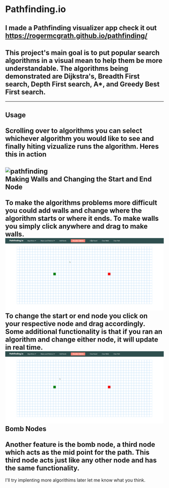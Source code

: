 
# Pathfinding.io

## I made a Pathfinding visualizer app check it out https://rogermcgrath.github.io/pathfinding/
## This project's main goal is to put popular search algorithms in a visual mean to help them be more understandable. The algorithms being demonstrated are Dijkstra's, Breadth First search, Depth First search, A*, and Greedy Best First search.
---
## Usage<br /> <br />Scrolling over to algorithms you can select whichever algorithm you would like to see and finally hiting vizualize runs the algorithm. Heres this in action
![pathfinding](demo/Animation.gif)<br /> Making Walls and Changing the Start and End Node<br /> <br />To make the algorithms problems more difficult you could add walls and change where the algorithm starts or where it ends. To make walls you simply click anywhere and drag to make walls. ![Walls](demo/Walls.gif)<br />To change the start or end node you click on your respective node and drag accordingly. Some additional functionality is that if you ran an algorithm and change either node, it will update in real time. ![Nodes](demo/Nodes.gif)<br /> Bomb Nodes <br /><br /> Another feature is the bomb node, a third node which acts as the mid point for the path. This third node acts just like any other node and has the same functionality.
---

 I'll try implenting more algorithims later let me know what you think.
